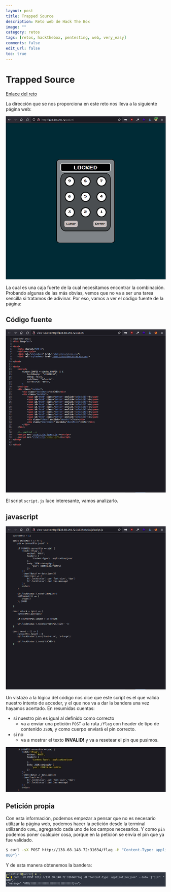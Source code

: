```yaml
---
layout: post
title: Trapped Source
description: Reto web de Hack The Box
image: ""
category: retos
tags: [retos, hackthebox, pentesting, web, very_easy]
comments: false
edit_url: false
toc: true
---
```


# Trapped Source

[Enlace del reto](https://app.hackthebox.com/challenges/491)

La dirección que se nos proporciona en este reto nos lleva a la siguiente página web:

![locked](/assets/images/maquinas/locked.png)

La cual es una caja fuerte de la cual necesitamos encontrar la combinación. Probando algunas de las más obvias, vemos que no va a ser una tarea sencilla si tratamos de adivinar. Por eso, vamos a ver el código fuente de la página:

## Código fuente

![source](/assets/images/maquinas/source_code.png)

El script `script.js` luce interesante, vamos analizarlo.

## javascript
![script](/assets/images/maquinas/script.js.png)

Un vistazo a la lógica del código nos dice que este script es el que valida nuestro intento de acceder, y el que nos va a dar la bandera una vez hayamos acertado. En resumidas cuentas:
- si nuestro pin es igual al definido como correcto 
	- va a enviar una petición `POST` a la ruta `/flag` con header de tipo de contenido `JSON`, y como cuerpo enviará el pin correcto.
- si no
	- va a mostrar el texto **INVALID!** y va a resetear el pin que pusimos.

![acceso](/assets/images/maquinas/acceso_script.png)

## Petición propia
Con esta información, podemos empezar a pensar que no es necesario utilizar la página web, podemos hacer la petición desde la terminal utilizando `CURL`, agregando cada uno de los campos necesarios. Y como `pin` podemos poner cualquier cosa, porque en la petición se envía el pin que ya fue validado.

```bash
$ curl -sX POST http://138.68.148.72:31634/flag -H "Content-Type: application/json" --data '{"pin": "  
000"}'
```

Y de esta manera obtenemos la bandera:

![bandera](/assets/images/maquinas/bandera_trapped.png)

